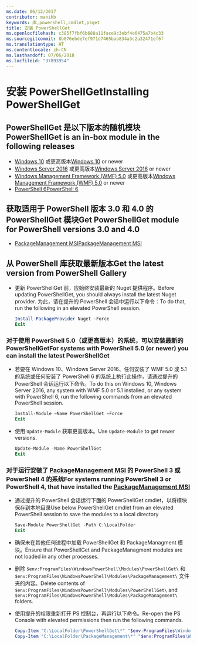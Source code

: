 ```yaml
---
ms.date: 06/12/2017
contributor: manikb
keywords: 库,powershell,cmdlet,psget
title: 安装 PowerShellGet
ms.openlocfilehash: c385f7fbf6b688a11face9c3ebf4e6475a7b4c33
ms.sourcegitcommit: 8b076ebde7ef971d7465bab834a3c2a32471ef6f
ms.translationtype: HT
ms.contentlocale: zh-CN
ms.lasthandoff: 07/06/2018
ms.locfileid: "37893954"
---
```

# <a name="installing-powershellget"></a><span data-ttu-id="b0abc-103">安装 PowerShellGet</span><span class="sxs-lookup"><span data-stu-id="b0abc-103">Installing PowerShellGet</span></span>

## <a name="powershellget-is-an-in-box-module-in-the-following-releases"></a><span data-ttu-id="b0abc-104">PowerShellGet 是以下版本的随机模块</span><span class="sxs-lookup"><span data-stu-id="b0abc-104">PowerShellGet is an in-box module in the following releases</span></span>

- <span data-ttu-id="b0abc-105">[Windows 10](https://www.microsoft.com/en-us/windows) 或更高版本</span><span class="sxs-lookup"><span data-stu-id="b0abc-105">[Windows 10](https://www.microsoft.com/en-us/windows) or newer</span></span>
- <span data-ttu-id="b0abc-106">[Windows Server 2016](/windows-server/windows-server) 或更高版本</span><span class="sxs-lookup"><span data-stu-id="b0abc-106">[Windows Server 2016](/windows-server/windows-server) or newer</span></span>
- <span data-ttu-id="b0abc-107">[Windows Management Framework (WMF) 5.0](https://www.microsoft.com/en-us/download/details.aspx?id=50395) 或更高版本</span><span class="sxs-lookup"><span data-stu-id="b0abc-107">[Windows Management Framework (WMF) 5.0](https://www.microsoft.com/en-us/download/details.aspx?id=50395) or newer</span></span>
- [<span data-ttu-id="b0abc-108">PowerShell 6</span><span class="sxs-lookup"><span data-stu-id="b0abc-108">PowerShell 6</span></span>](https://github.com/PowerShell/PowerShell/releases)

## <a name="get-powershellget-module-for-powershell-versions-30-and-40"></a><span data-ttu-id="b0abc-109">获取适用于 PowerShell 版本 3.0 和 4.0 的 PowerShellGet 模块</span><span class="sxs-lookup"><span data-stu-id="b0abc-109">Get PowerShellGet module for PowerShell versions 3.0 and 4.0</span></span>

- [<span data-ttu-id="b0abc-110">PackageManagement MSI</span><span class="sxs-lookup"><span data-stu-id="b0abc-110">PackageManagement MSI</span></span>](https://www.microsoft.com/en-us/download/details.aspx?id=51451)

## <a name="get-the-latest-version-from-powershell-gallery"></a><span data-ttu-id="b0abc-111">从 PowerShell 库获取最新版本</span><span class="sxs-lookup"><span data-stu-id="b0abc-111">Get the latest version from PowerShell Gallery</span></span>

- <span data-ttu-id="b0abc-112">更新 PowerShellGet 前，应始终安装最新的 Nuget 提供程序。</span><span class="sxs-lookup"><span data-stu-id="b0abc-112">Before updating PowerShellGet, you should always install the latest Nuget provider.</span></span> <span data-ttu-id="b0abc-113">为此，请在提升的 PowerShell 会话中运行以下命令：</span><span class="sxs-lookup"><span data-stu-id="b0abc-113">To do that, run the following in an elevated PowerShell session.</span></span>

  ```powershell
  Install-PackageProvider Nuget –Force
  Exit
  ```

### <a name="for-systems-with-powershell-50-or-newer-you-can-install-the-latest-powershellget"></a><span data-ttu-id="b0abc-114">对于使用 PowerShell 5.0（或更高版本）的系统，可以安装最新的 PowerShellGet</span><span class="sxs-lookup"><span data-stu-id="b0abc-114">For systems with PowerShell 5.0 (or newer) you can install the latest PowerShellGet</span></span>

- <span data-ttu-id="b0abc-115">若要在 Windows 10、Windows Server 2016、任何安装了 WMF 5.0 或 5.1 的系统或任何安装了 PowerShell 6 的系统上执行此操作，请通过提升的 PowerShell 会话运行以下命令。</span><span class="sxs-lookup"><span data-stu-id="b0abc-115">To do this on Windows 10, Windows Server 2016, any system with WMF 5.0 or 5.1 installed, or any system with PowerShell 6, run the following commands from an elevated PowerShell session.</span></span>

  ```powershell
  Install-Module –Name PowerShellGet –Force
  Exit
  ```

- <span data-ttu-id="b0abc-116">使用 `Update-Module` 获取更高版本。</span><span class="sxs-lookup"><span data-stu-id="b0abc-116">Use `Update-Module` to get newer versions.</span></span>

  ```powershell
  Update-Module -Name PowerShellGet
  Exit
  ```

### <a name="for-systems-running-powershell-3-or-powershell-4-that-have-installed-the-packagemanagement-msihttpswwwmicrosoftcomen-usdownloaddetailsaspxid51451"></a><span data-ttu-id="b0abc-117">对于运行安装了 [PackageManagement MSI](https://www.microsoft.com/en-us/download/details.aspx?id=51451) 的 PowerShell 3 或 PowerShell 4 的系统</span><span class="sxs-lookup"><span data-stu-id="b0abc-117">For systems running PowerShell 3 or PowerShell 4, that have installed the [PackageManagement MSI](https://www.microsoft.com/en-us/download/details.aspx?id=51451)</span></span>

- <span data-ttu-id="b0abc-118">通过提升的 PowerShell 会话运行下面的 PowerShellGet cmdlet，以将模块保存到本地目录</span><span class="sxs-lookup"><span data-stu-id="b0abc-118">Use below PowerShellGet cmdlet from an elevated PowerShell session to save the modules to a local directory</span></span>

  ```powershell
  Save-Module PowerShellGet -Path C:\LocalFolder
  Exit
  ```

- <span data-ttu-id="b0abc-119">确保未在其他任何进程中加载 PowerShellGet 和 PackageManagment 模块。</span><span class="sxs-lookup"><span data-stu-id="b0abc-119">Ensure that PowerShellGet and PackageManagment modules are not loaded in any other processes.</span></span>
- <span data-ttu-id="b0abc-120">删除 `$env:ProgramFiles\WindowsPowerShell\Modules\PowerShellGet\` 和 `$env:ProgramFiles\WindowsPowerShell\Modules\PackageManagement\` 文件夹的内容。</span><span class="sxs-lookup"><span data-stu-id="b0abc-120">Delete contents of `$env:ProgramFiles\WindowsPowerShell\Modules\PowerShellGet\` and  `$env:ProgramFiles\WindowsPowerShell\Modules\PackageManagement\` folders.</span></span>
- <span data-ttu-id="b0abc-121">使用提升的权限重新打开 PS 控制台，再运行以下命令。</span><span class="sxs-lookup"><span data-stu-id="b0abc-121">Re-open the PS Console with elevated permissions then run the following commands.</span></span>

  ```powershell
  Copy-Item "C:\LocalFolder\PowerShellGet\*" "$env:ProgramFiles\WindowsPowerShell\Modules\PowerShellGet\" -Recurse -Force
  Copy-Item "C:\LocalFolder\PackageManagement\*" "$env:ProgramFiles\WindowsPowerShell\Modules\PackageManagement\" -Recurse -Force
  ```